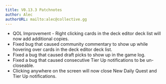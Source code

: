 ```yaml
---
title: V0.13.3 Patchnotes
author: Alec
authorURL: mailto:alec@collective.gg
---
```


- QOL Improvement - Right clicking cards in the deck editor deck list will now add additional copies.
- Fixed bug that caused community commentary to show up while hovering over cards in the deck editor deck list.
- Fixed a bug that caused draft picks to show up in the game log.
- Fixed a bug that caused consecutive Tier Up notifications to be un-closeable.
- Clicking anywhere on the screen will now close New Daily Quest and Tier Up notifications.
